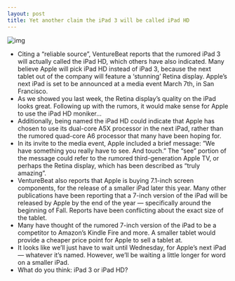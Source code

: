 ```yaml
---
layout: post
title: Yet another claim the iPad 3 will be called iPad HD
---
```

![img](http://media.idownloadblog.com/wp-content/uploads/2012/02/ipad-3-event-invites.jpg)
* Citing a “reliable source”, VentureBeat reports that the rumored iPad 3 will actually called the iPad HD, which others have also indicated. Many believe Apple will pick iPad HD instead of iPad 3, because the next tablet out of the company will feature a ‘stunning’ Retina display. Apple’s next iPad is set to be announced at a media event March 7th, in San Francisco.
* As we showed you last week, the Retina display’s quality on the iPad looks great. Following up with the rumors, it would make sense for Apple to use the iPad HD moniker…
* Additionally, being named the iPad HD could indicate that Apple has chosen to use its dual-core A5X processor in the next iPad, rather than the rumored quad-core A6 processor that many have been hoping for.
* In its invite to the media event, Apple included a brief message: ”We have something you really have to see. And touch.” The “see” portion of the message could refer to the rumored third-generation Apple TV, or perhaps the Retina display, which has been described as “truly amazing”.
* VentureBeat also reports that Apple is buying 7.1-inch screen components, for the release of a smaller iPad later this year. Many other publications have been reporting that a 7-inch version of the iPad will be released by Apple by the end of the year — specifically around the beginning of Fall. Reports have been conflicting about the exact size of the tablet.
* Many have thought of the rumored 7-inch version of the iPad to be a competitor to Amazon’s Kindle Fire and more. A smaller tablet would provide a cheaper price point for Apple to sell a tablet at.
* It looks like we’ll just have to wait until Wednesday, for Apple’s next iPad — whatever it’s named. However, we’ll be waiting a little longer for word on a smaller iPad.
* What do you think: iPad 3 or iPad HD?

